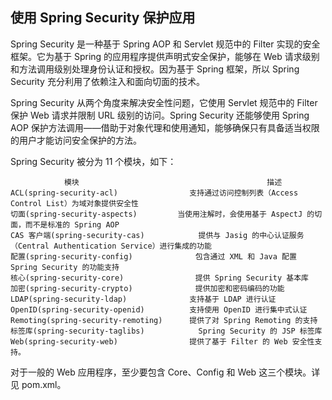 ## 使用 Spring Security 保护应用 ##

Spring Security 是一种基于 Spring AOP 和 Servlet 规范中的 Filter 实现的安全框架。它为基于 Spring 的应用程序提供声明式安全保护，能够在 Web 请求级别和方法调用级别处理身份认证和授权。因为基于 Spring 框架，所以 Spring Security 充分利用了依赖注入和面向切面的技术。

Spring Security 从两个角度来解决安全性问题，它使用 Servlet 规范中的 Filter 保护 Web 请求并限制 URL 级别的访问。Spring Security 还能够使用 Spring AOP 保护方法调用——借助于对象代理和使用通知，能够确保只有具备适当权限的用户才能访问安全保护的方法。

Spring Security 被分为 11 个模块，如下：

				模块											描述
	ACL(spring-security-acl)				支持通过访问控制列表（Access Control List）为域对象提供安全性
	切面(spring-security-aspects)			当使用注解时，会使用基于 AspectJ 的切面，而不是标准的 Spring AOP
	CAS 客户端(spring-security-cas)			提供与 Jasig 的中心认证服务（Central Authentication Service）进行集成的功能
	配置(spring-security-config)				包含通过 XML 和 Java 配置 Spring Security 的功能支持
	核心(spring-security-core)				提供 Spring Security 基本库
	加密(spring-security-crypto)				提供加密和密码编码的功能
	LDAP(spring-security-ldap)				支持基于 LDAP 进行认证
	OpenID(spring-security-openid)			支持使用 OpenID 进行集中式认证
	Remoting(spring-security-remoting)		提供了对 Spring Remoting 的支持
	标签库(spring-security-taglibs)			Spring Security 的 JSP 标签库
	Web(spring-security-web)				提供了基于 Filter 的 Web 安全性支持。

对于一般的 Web 应用程序，至少要包含 Core、Config 和 Web 这三个模块。详见 pom.xml。